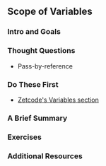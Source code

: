 ## Scope of Variables
### Intro and Goals
### Thought Questions
* Pass-by-reference

### Do These First
* [Zetcode's Variables section](http://zetcode.com/lang/rubytutorial/variables/)
### A Brief Summary
### Exercises
### Additional Resources
